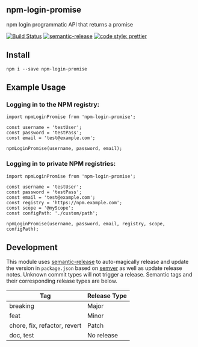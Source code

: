 ## npm-login-promise

npm login programmatic API that returns a promise

[![Build Status](https://cloud.drone.io/api/badges/LumixximuL/npm-login-promise/status.svg)](https://cloud.drone.io/LumixximuL/npm-login-promise)
[![semantic-release](https://img.shields.io/badge/%20%20%F0%9F%93%A6%F0%9F%9A%80-semantic--release-e10079.svg)](https://github.com/semantic-release/semantic-release)
[![code style: prettier](https://img.shields.io/badge/code_style-prettier-ff69b4.svg?style=flat-square)](https://github.com/prettier/prettier)

## Install

```
npm i --save npm-login-promise
```

## Example Usage

### Logging in to the NPM registry:

```
import npmLoginPromise from 'npm-login-promise';

const username = 'testUser';
const password = 'testPass';
const email = 'test@example.com';

npmLoginPromise(username, password, email);
```

### Logging in to private NPM registries:

```
import npmLoginPromise from 'npm-login-promise';

const username = 'testUser';
const password = 'testPass';
const email = 'test@example.com';
const registry = 'https://npm.example.com';
const scope = '@myScope';
const configPath: './custom/path';

npmLoginPromise(username, password, email, registry, scope, configPath);
```

## Development

This module uses [semantic-release](https://github.com/semantic-release/semantic-release) to auto-magically release and update the version in `package.json` based on [semver](https://semver.org/) as well as update release notes. Unknown commit types will not trigger a release. Semantic tags and their corresponding release types are below.

Tag | Release Type
---|---|
breaking | Major
feat | Minor
chore, fix, refactor, revert | Patch
doc, test | No release
